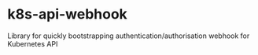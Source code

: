 # k8s-api-webhook
Library for quickly bootstrapping authentication/authorisation webhook for Kubernetes API

